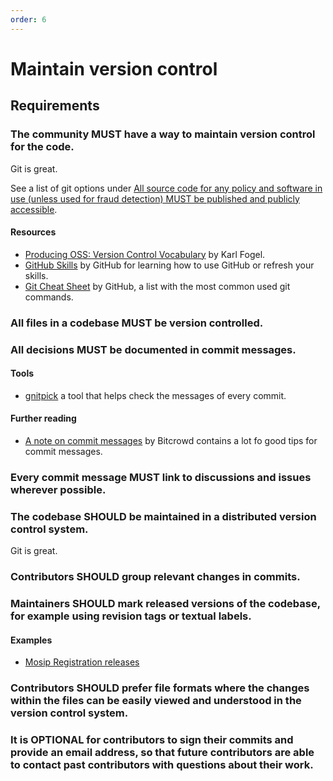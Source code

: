 ```yaml
---
order: 6
---
```

# Maintain version control

<!-- SPDX-License-Identifier: CC0-1.0 -->
<!-- written in 2022 by The Foundation for Public Code <info@publiccode.net> -->

## Requirements

### The community MUST have a way to maintain version control for the code.

Git is great.

See a list of git options under [All source code for any policy and software in use (unless used for fraud detection) MUST be published and publicly accessible](code-in-the-open.md).

#### Resources

* [Producing OSS: Version Control Vocabulary](https://producingoss.com/en/vc.html#vc-vocabulary) by Karl Fogel.
* [GitHub Skills](https://skills.github.com/) by GitHub for learning how to use GitHub or refresh your skills.
* [Git Cheat Sheet](https://education.github.com/git-cheat-sheet-education.pdf) by GitHub, a list with the most common used git commands.

### All files in a codebase MUST be version controlled.

### All decisions MUST be documented in commit messages.

#### Tools

* [gnitpick](https://github.com/Seravo/gnitpick) a tool that helps check the messages of every commit.

#### Further reading

* [A note on commit messages](https://bitcrowd.dev/a-note-on-commit-messages) by Bitcrowd contains a lot fo good tips for commit messages.

### Every commit message MUST link to discussions and issues wherever possible.

### The codebase SHOULD be maintained in a distributed version control system.

Git is great.

### Contributors SHOULD group relevant changes in commits.

### Maintainers SHOULD mark released versions of the codebase, for example using revision tags or textual labels.

#### Examples

* [Mosip Registration releases](https://github.com/mosip/registration/releases)

### Contributors SHOULD prefer file formats where the changes within the files can be easily viewed and understood in the version control system.

<!-- Make a list of preferred file formats -->

### It is OPTIONAL for contributors to sign their commits and provide an email address, so that future contributors are able to contact past contributors with questions about their work.
